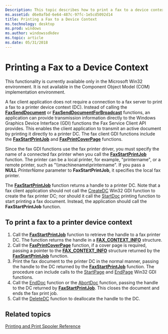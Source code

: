 ```yaml
---
Description: This topic describes how to print a fax to a device context in the Microsoft Win32 environment.
ms.assetid: d6e0afbd-6e64-487c-97fc-1e5cd5092d14
title: Printing a Fax to a Device Context
ms.technology: desktop
ms.prod: windows
ms.author: windowssdkdev
ms.topic: article
ms.date: 05/31/2018
---
```


# Printing a Fax to a Device Context

This functionality is currently available only in the Microsoft Win32 environment. It is not available in the Component Object Model (COM) implementation environment.

A fax client application does not require a connection to a fax server to print a fax to a printer device context (DC). Instead of calling the [**FaxSendDocument**](/previous-versions/windows/desktop/api/Winfax/nf-winfax-faxsenddocumenta) or [**FaxSendDocumentForBroadcast**](/previous-versions/windows/desktop/api/Winfax/nf-winfax-faxsenddocumentforbroadcasta) functions, an application can provide transmission information directly to the Windows Graphics Device Interface (GDI) functions the Fax Service Client API provides. This enables the client application to transmit an active document by printing it directly to a printer DC. The fax client GDI functions include the [**FaxStartPrintJob**](/previous-versions/windows/desktop/api/Winfax/nf-winfax-faxstartprintjoba) and [**FaxPrintCoverPage**](/previous-versions/windows/desktop/api/Winfax/nf-winfax-faxprintcoverpagea) functions.

Since the fax GDI functions use the fax printer driver, you must specify the name of a connected fax printer when you call the [**FaxStartPrintJob**](/previous-versions/windows/desktop/api/Winfax/nf-winfax-faxstartprintjoba) function. The printer can be a local printer, for example, "printername", or a remote printer, such as "\\\\machinename\\printername". If you pass a **NULL** *PrinterName* parameter to **FaxStartPrintJob**, it specifies the local fax printer.

The [**FaxStartPrintJob**](/previous-versions/windows/desktop/api/Winfax/nf-winfax-faxstartprintjoba) function returns a handle to a printer DC. Note that a fax client application should not call the [CreateDC](http://msdn.microsoft.com/library/en-us/gdi/devcons_5g83.asp) Win32 GDI function to create the fax printer DC; nor should it call the [StartDoc](http://msdn.microsoft.com/library/en-us/gdi/prntspol_95sz.asp) printing function to start printing a fax document. Instead, the application should call the **FaxStartPrintJob** function.

## To print a fax to a printer device context

1.  Call the [**FaxStartPrintJob**](/previous-versions/windows/desktop/api/Winfax/nf-winfax-faxstartprintjoba) function to retrieve the handle to a fax printer DC. The function returns the handle in a [**FAX\_CONTEXT\_INFO**](/previous-versions/windows/desktop/api/Winfax/ns-winfax-_fax_context_infoa) structure.
2.  Call the [**FaxPrintCoverPage**](/previous-versions/windows/desktop/api/Winfax/nf-winfax-faxprintcoverpagea) function, if a cover page is required, passing a pointer to the [**FAX\_CONTEXT\_INFO**](/previous-versions/windows/desktop/api/Winfax/ns-winfax-_fax_context_infoa) structure returned by the [**FaxStartPrintJob**](/previous-versions/windows/desktop/api/Winfax/nf-winfax-faxstartprintjoba) function.
3.  Print the fax document to the printer DC in the normal manner, passing the handle to the DC returned by the [**FaxStartPrintJob**](/previous-versions/windows/desktop/api/Winfax/nf-winfax-faxstartprintjoba) function. The procedure can include calls to the [StartPage](http://msdn.microsoft.com/library/en-us/gdi/prntspol_2isl.asp) and [EndPage](http://msdn.microsoft.com/library/en-us/gdi/prntspol_3b1h.asp) Win32 GDI functions.
4.  Call the [EndDoc](http://msdn.microsoft.com/library/en-us/gdi/prntspol_0qhv.asp) function or the [AbortDoc](http://msdn.microsoft.com/library/en-us/gdi/prntspol_86xv.asp) function, passing the handle to the DC returned by [**FaxStartPrintJob**](/previous-versions/windows/desktop/api/Winfax/nf-winfax-faxstartprintjoba). This closes the document and ends the fax print job.
5.  Call the [DeleteDC](http://msdn.microsoft.com/library/en-us/gdi/devcons_2p2b.asp) function to deallocate the handle to the DC.

## Related topics

<dl> <dt>

[Printing and Print Spooler Reference](http://msdn.microsoft.com/library/en-us/gdi/prntspol_95id.asp)
</dt> </dl>

 

 



